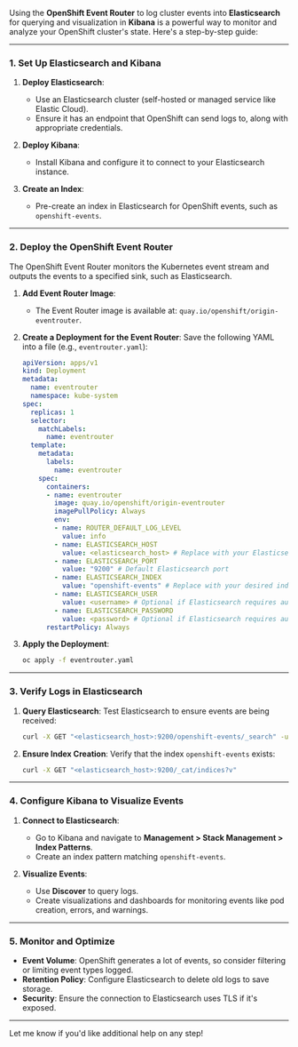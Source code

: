 Using the **OpenShift Event Router** to log cluster events into **Elasticsearch** for querying and visualization in **Kibana** is a powerful way to monitor and analyze your OpenShift cluster's state. Here's a step-by-step guide:

---

### **1. Set Up Elasticsearch and Kibana**

1. **Deploy Elasticsearch**:
   - Use an Elasticsearch cluster (self-hosted or managed service like Elastic Cloud).
   - Ensure it has an endpoint that OpenShift can send logs to, along with appropriate credentials.

2. **Deploy Kibana**:
   - Install Kibana and configure it to connect to your Elasticsearch instance.

3. **Create an Index**:
   - Pre-create an index in Elasticsearch for OpenShift events, such as `openshift-events`.

---

### **2. Deploy the OpenShift Event Router**

The OpenShift Event Router monitors the Kubernetes event stream and outputs the events to a specified sink, such as Elasticsearch.

1. **Add Event Router Image**:
   - The Event Router image is available at: `quay.io/openshift/origin-eventrouter`.

2. **Create a Deployment for the Event Router**:
   Save the following YAML into a file (e.g., `eventrouter.yaml`):

   ```yaml
   apiVersion: apps/v1
   kind: Deployment
   metadata:
     name: eventrouter
     namespace: kube-system
   spec:
     replicas: 1
     selector:
       matchLabels:
         name: eventrouter
     template:
       metadata:
         labels:
           name: eventrouter
       spec:
         containers:
         - name: eventrouter
           image: quay.io/openshift/origin-eventrouter
           imagePullPolicy: Always
           env:
           - name: ROUTER_DEFAULT_LOG_LEVEL
             value: info
           - name: ELASTICSEARCH_HOST
             value: <elasticsearch_host> # Replace with your Elasticsearch endpoint
           - name: ELASTICSEARCH_PORT
             value: "9200" # Default Elasticsearch port
           - name: ELASTICSEARCH_INDEX
             value: "openshift-events" # Replace with your desired index name
           - name: ELASTICSEARCH_USER
             value: <username> # Optional if Elasticsearch requires authentication
           - name: ELASTICSEARCH_PASSWORD
             value: <password> # Optional if Elasticsearch requires authentication
         restartPolicy: Always
   ```

3. **Apply the Deployment**:
   ```bash
   oc apply -f eventrouter.yaml
   ```

---

### **3. Verify Logs in Elasticsearch**

1. **Query Elasticsearch**:
   Test Elasticsearch to ensure events are being received:
   ```bash
   curl -X GET "<elasticsearch_host>:9200/openshift-events/_search" -u <username>:<password>
   ```

2. **Ensure Index Creation**:
   Verify that the index `openshift-events` exists:
   ```bash
   curl -X GET "<elasticsearch_host>:9200/_cat/indices?v"
   ```

---

### **4. Configure Kibana to Visualize Events**

1. **Connect to Elasticsearch**:
   - Go to Kibana and navigate to **Management > Stack Management > Index Patterns**.
   - Create an index pattern matching `openshift-events`.

2. **Visualize Events**:
   - Use **Discover** to query logs.
   - Create visualizations and dashboards for monitoring events like pod creation, errors, and warnings.

---

### **5. Monitor and Optimize**

- **Event Volume**: OpenShift generates a lot of events, so consider filtering or limiting event types logged.
- **Retention Policy**: Configure Elasticsearch to delete old logs to save storage.
- **Security**: Ensure the connection to Elasticsearch uses TLS if it's exposed.

---

Let me know if you'd like additional help on any step!